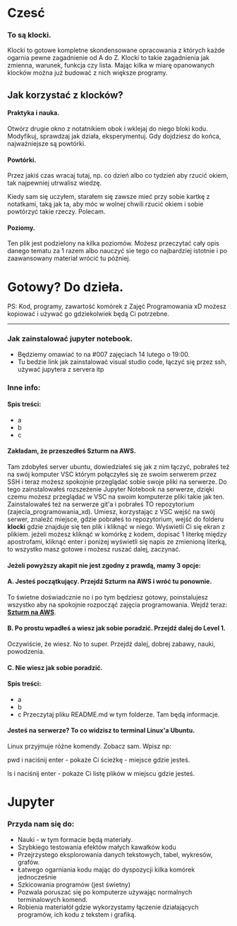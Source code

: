 # Czesć

### To są klocki. 

Klocki to gotowe kompletne skondensowane opracowania z których każde ogarnia pewne zagadnienie od A do Z. Klocki to takie zagadnienia jak zmienna, warunek, funkcja czy lista. Mając kilka w miarę opanowanych klocków można już budować z nich większe programy.

## Jak korzystać z klocków? 

#### Praktyka i nauka.

Otwórz drugie okno z notatnikiem obok i wklejaj do niego bloki kodu.
Modyfikuj, sprawdzaj jak działa, eksperymentuj.
Gdy dojdziesz do końca, najważniejsze są powtórki.

#### Powtórki.

Przez jakiś czas wracaj tutaj, np. co dzień albo co tydzień aby rzucić okiem, 
tak najpewniej utrwalisz wiedzę.

Kiedy sam się uczyłem, starałem się zawsze mieć przy sobie kartkę
z notatkami, taką jak ta, aby móc w wolnej chwili rzucić okiem i
sobie powtórzyć takie rzeczy. Polecam.

#### Poziomy.

Ten plik jest podzielony na kilka poziomów. 
Możesz przeczytać cały opis danego tematu za 1 razem albo
nauczyć sie tego co najbardziej istotnie i po zaawansowany materiał
wrócić tu później.


# Gotowy? Do dzieła.


PS: Kod, programy, zawartość komórek z Zajęć Programowania xD możesz kopiować i używać go gdziekolwiek będą Ci potrzebne.


-----------------------------



### Jak zainstalować jupyter notebook.

- Będziemy omawiać to na #007 zajęciach 14 lutego o 19:00.
- Tu bedzie link jak zainstalować visual studio code, łączyć się przez ssh, używać jupytera z servera itp
 

### Inne info:

#### Spis treści:
- a
- b
- c



#### Zakładam, że przeszedłeś Szturm na AWS.

Tam zdobyłeś server ubuntu, dowiedziałeś się jak z nim łączyć, pobrałeś teź na swój komputer VSC którym połączyłeś się ze swoim serwerem przez SSH i teraz możesz spokojnie przeglądać sobie swoje pliki na serwerze. Do tego zainstalowałeś rozszeżenie Jupyter Notebook na serwerze, dzięki czemu możesz przeglądać w VSC na swoim komputerze pliki takie jak ten. Zainstalowałeś też na serwerze git'a i pobrałeś TO repozytorium (zajecia_programowania_xd). Umiesz, korzystając z VSC wejść na swój serwer, znaleźć miejsce, gdzie pobrałeś to repozytorium, wejść do folderu **klocki** gdzie znajduje się ten plik i kliknąć w niego. Wyświetli Ci się ekran z plikiem. jeżeli możesz kliknąć w komórkę z kodem, dopisać 1 literkę między apostrofami, kliknąć enter i poniżej wyświetli się napis ze zmienioną literką, to wszystko masz gotowe i możesz ruszać dalej, zaczynać.


#### Jeżeli powyższy akapit nie jest zgodny z prawdą, mamy 3 opcje:

#### A. Jesteś początkujący. Przejdź Szturm na AWS i wróć tu ponownie. 

To świetne doświadcznie no i po tym będziesz gotowy, poinstalujesz wszystko aby na spokojnie rozpocząć zajęcia programowania. Wejdź teraz: **[Szturm na AWS](https://discord.gg/Jd35hJf6ya)**.

#### B. Po prostu wpadłeś a wiesz jak sobie poradzić. Przejdź dalej do Level 1.

Oczywiście, że wiesz. No to super. Przejdź dalej, dobrej zabawy, nauki, powodzenia.

#### C. Nie wiesz jak sobie poradzić.


#### Spis treści:
- a
- b
- c
Przeczytaj pliku README.md w tym folderze. Tam będą informacje.


#### Jesteś na serwerze? To co widzisz to terminal Linux'a Ubuntu.
Linux przyjmuje różne komendy. Zobacz sam. Wpisz np:

pwd i naciśnij enter - pokaże Ci ścieżkę - miejsce gdzie jesteś.

ls i naciśnij enter - pokaże Ci listę plików w miejscu gdzie jesteś.

# Jupyter

### **Przyda nam się do:**
- Nauki - w tym formacie będą materiały.
- Szybkiego testowania efektów małych kawałków kodu
- Przejrzystego eksplorowania danych tekstowych, tabel, wykresów, grafów.
- Łatwego ogarniania kodu mając do dyspozycji kilka komórek jednocześnie 
- Szkicowania programów (jest świetny)
- Pozwala poruszać się po komputerze używając normalnych terminalowych komend.
- Robienia materiałół gdzie wykorzystamy łączenie działających programów, ich kodu z tekstem i grafiką.





